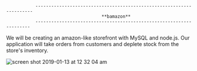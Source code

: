                ---------------------------------------------------------------------
                                        **bamazon**
               --------------------------------------------------------------------
 We will be creating an amazon-like storefront with MySQL and node.js. Our application will take orders from customers and deplete stock from the store's inventory.
 
 ![screen shot 2019-01-13 at 12 32 04 am](https://user-images.githubusercontent.com/13372822/51085053-fedfd980-1701-11e9-8300-a16526bc2743.png)
